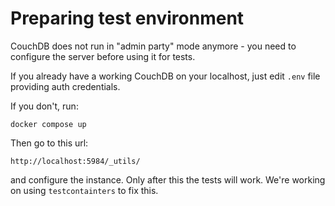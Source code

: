 # Preparing test environment

CouchDB does not run in "admin party" mode anymore - you need to configure
the server before using it for tests.

If you already have a working CouchDB on your localhost, just edit `.env` file
providing auth credentials.

If you don't, run:

    docker compose up

Then go to this url:

    http://localhost:5984/_utils/

and configure the instance. Only after this the tests will work.
We're working on using `testcontainters` to fix this.
